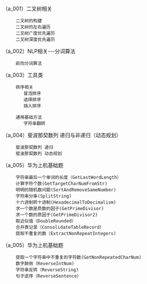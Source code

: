 （a_001）二叉树相关

         二叉树的构建
         二叉树的左右遍历
         二叉树广度优先遍历
         二叉树深度优先遍历
         
（a_002）NLP相关---分词算法

         前向分词算法

（a_003）工具类

         排序相关
            冒泡排序
            选择排序
            插入排序
            
         通用基础方法
            字符串翻转
         
（a_004）斐波那契数列 递归与非递归（动态规划）
         
         斐波那契数列 递归
         斐波那契数列 动态规划
         
（a_005）华为上机基础题

         字符串最后一个单词的长度（GetLastWordLength）
         计算字符个数(GetTargetCharNumFromStr)
         明明的随机数问题(SortAndRemoveSameNumber)
         字符串分串(SplitString)
         十六进制转十进制(HexadecimalToDecimalism)
         求一个数是质数的因子(GetPrimeDivisor)
         求一个数的质因子(GetPrimeDivisor2)
         取近似值（DoubleRounded）
         合并表记录（ConsolidateTableRecord）
         提取不重复的数（ExtractNonRepeatIntegers)
         
（a_005）华为上机基础题

         提取一个字符串中不重复的字符数(GetNonRepeatedCharNum)
         数字颠倒（ReverseIntNum)
         字符串反转（ReverseString)
         句子逆序（ReverseSentence）
         
        
